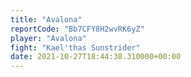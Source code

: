 ```yaml
---
title: "Avalona"
reportCode: "Bb7CFY8H2wvRK6yZ"
player: "Avalona"
fight: "Kael'thas Sunstrider"
date: 2021-10-27T18:44:38.310000+00:00
---
```

